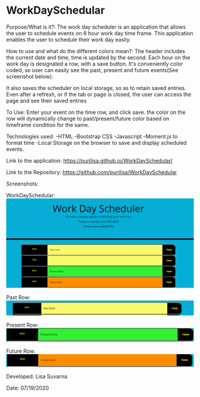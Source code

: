 # WorkDaySchedular
Purpose/What is it?:
	The work day scheduler is an application that allows the user to schedule events on 8 hour work day time frame. 
	This application enables the user to schedule their work day easily.

How to use and what do the different colors mean?:
	The header includes the current date and time, time is updated by the second.
	Each hour on the work day is designated a row, with a save button.
	It's conveniently color coded, so user can easily see the past, present and future events(See screenshot below).


It also saves the scheduler on local storage, so as to retain saved entries. 
Even after a refresh, or if the tab or page is closed, the user can access the page and see their saved entries

To Use:
Enter your event on the time row, and click save.
the color on the row will dynamically change to past/present/future color based on timeframe condition for the same.

Technologies used:
-HTML 
-Bootstrap CSS
-Javascript
-Moment.js to format time
-Local Storage on the browser to save and display scheduled events.



Link to the application:
https://purilisa.github.io/WorkDaySchedular/


Link to the Repository:
https://github.com/purilisa/WorkDaySchedular

Screenshots:

WorkDaySchedular:
![Alt text](/Assets/WorkDaySch.png?raw=true "WorkDaySchedulerImage")

Past Row:
![Alt text](/Assets/PastEvent.png?raw=true "PastEventImage")

Present Row:
![Alt text](/Assets/PresentEvent.png?raw=true "PresentEventImage")

Future Row:
![Alt text](/Assets/FutureEvent.png?raw=true "FutureEventImage")


Developed:
Lisa Suvarna

Date:
07/19/2020